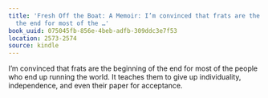 ```yaml
---
title: 'Fresh Off the Boat: A Memoir: I’m convinced that frats are the beginning of
  the end for most of the …'
book_uuid: 075045fb-856e-4beb-adfb-309ddc3e7f53
location: 2573-2574
source: kindle
---
```


I’m convinced that frats are the beginning of the end for most of the people who end up running the world. It teaches them to give up individuality, independence, and even their paper for acceptance.